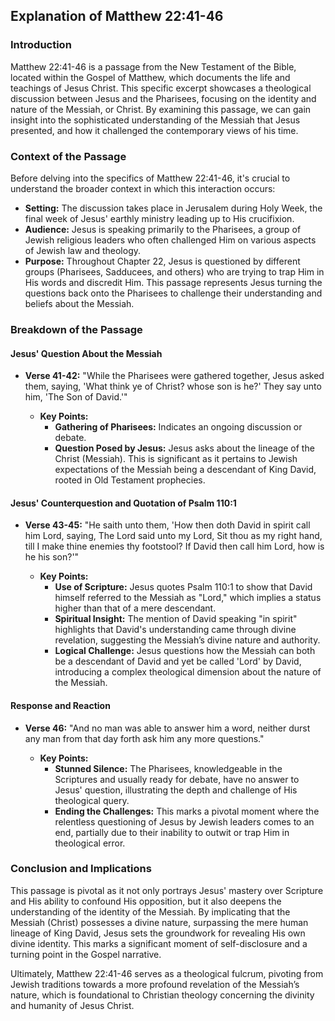 ## Explanation of Matthew 22:41-46

### Introduction

Matthew 22:41-46 is a passage from the New Testament of the Bible, located within the Gospel of Matthew, which documents the life and teachings of Jesus Christ. This specific excerpt showcases a theological discussion between Jesus and the Pharisees, focusing on the identity and nature of the Messiah, or Christ. By examining this passage, we can gain insight into the sophisticated understanding of the Messiah that Jesus presented, and how it challenged the contemporary views of his time.

### Context of the Passage

Before delving into the specifics of Matthew 22:41-46, it's crucial to understand the broader context in which this interaction occurs:

- **Setting:** The discussion takes place in Jerusalem during Holy Week, the final week of Jesus' earthly ministry leading up to His crucifixion.
- **Audience:** Jesus is speaking primarily to the Pharisees, a group of Jewish religious leaders who often challenged Him on various aspects of Jewish law and theology.
- **Purpose:** Throughout Chapter 22, Jesus is questioned by different groups (Pharisees, Sadducees, and others) who are trying to trap Him in His words and discredit Him. This passage represents Jesus turning the questions back onto the Pharisees to challenge their understanding and beliefs about the Messiah.

### Breakdown of the Passage

#### **Jesus' Question About the Messiah**

- **Verse 41-42:** "While the Pharisees were gathered together, Jesus asked them, saying, 'What think ye of Christ? whose son is he?' They say unto him, 'The Son of David.'"

  - **Key Points:**
    - **Gathering of Pharisees:** Indicates an ongoing discussion or debate.
    - **Question Posed by Jesus:** Jesus asks about the lineage of the Christ (Messiah). This is significant as it pertains to Jewish expectations of the Messiah being a descendant of King David, rooted in Old Testament prophecies.

#### **Jesus' Counterquestion and Quotation of Psalm 110:1**

- **Verse 43-45:** "He saith unto them, 'How then doth David in spirit call him Lord, saying, The Lord said unto my Lord, Sit thou as my right hand, till I make thine enemies thy footstool? If David then call him Lord, how is he his son?'"

  - **Key Points:**
    - **Use of Scripture:** Jesus quotes Psalm 110:1 to show that David himself referred to the Messiah as "Lord," which implies a status higher than that of a mere descendant.
    - **Spiritual Insight:** The mention of David speaking "in spirit" highlights that David's understanding came through divine revelation, suggesting the Messiah’s divine nature and authority.
    - **Logical Challenge:** Jesus questions how the Messiah can both be a descendant of David and yet be called 'Lord' by David, introducing a complex theological dimension about the nature of the Messiah.

#### **Response and Reaction**

- **Verse 46:** "And no man was able to answer him a word, neither durst any man from that day forth ask him any more questions."

  - **Key Points:**
    - **Stunned Silence:** The Pharisees, knowledgeable in the Scriptures and usually ready for debate, have no answer to Jesus' question, illustrating the depth and challenge of His theological query.
    - **Ending the Challenges:** This marks a pivotal moment where the relentless questioning of Jesus by Jewish leaders comes to an end, partially due to their inability to outwit or trap Him in theological error.

### Conclusion and Implications

This passage is pivotal as it not only portrays Jesus' mastery over Scripture and His ability to confound His opposition, but it also deepens the understanding of the identity of the Messiah. By implicating that the Messiah (Christ) possesses a divine nature, surpassing the mere human lineage of King David, Jesus sets the groundwork for revealing His own divine identity. This marks a significant moment of self-disclosure and a turning point in the Gospel narrative. 

Ultimately, Matthew 22:41-46 serves as a theological fulcrum, pivoting from Jewish traditions towards a more profound revelation of the Messiah’s nature, which is foundational to Christian theology concerning the divinity and humanity of Jesus Christ.